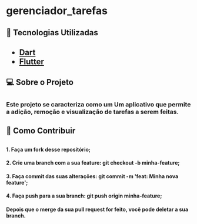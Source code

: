 # gerenciador_tarefas

<h2>🔎 Tecnologias Utilizadas<h2>
<ul>
  <a href="https://dart.dev/get-dart"><li>Dart</li></a>
  <a href="https://flutter.dev/"><li>Flutter</li></a>
</ul>

<h2>💻 Sobre o Projeto<h2>
 
<h3>Este projeto se caracteriza como um Um aplicativo que permite a adição, remoção e visualização 
    de tarefas a serem feitas.

<h2>🚀 Como Contribuir<h2>
  <h4>1. Faça um fork desse repositório;
  <h4>2. Crie uma branch com a sua feature: git checkout -b minha-feature;
  <h4>3. Faça commit das suas alterações: git commit -m 'feat: Minha nova feature';
  <h4>4. Faça push para a sua branch: git push origin minha-feature;
  <h4>Depois que o merge da sua pull request for feito, você pode deletar a sua branch.
